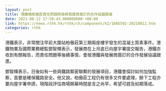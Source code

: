 ```yaml
---
layout: post
title: 港鐵稱柏傲莊責任問題將按與發展商簽訂的合作協議跟進
date: 2021-08-12 17:50:43.000000000 +08:00
link: https://news.rthk.hk/rthk/ch/component/k2/1605592-20210812.htm
categories: rthk
---
```


港鐵表示，非常關注早前大圍站柏傲莊第三期兩座樓宇發生的混凝土質素事件。港鐵物業及國際業務總監鄧智輝表示，發展商在上月底已向屋宇署提交報告，港鐵亦收到有關報告，而責任問題等後續事情，會按港鐵與發展商簽訂的合作發展協議跟進。

鄧智輝表示，日後如有一些與鐵路緊密聯繫的發展項目，港鐵會探討如何加強監察，首要是確保鐵路安全。他又說，柏傲莊工程仍有很多文件要處理，餘下工程亦要向屋宇署申請，現階段評估商場開幕時間是言之尚早，希望可趕及如期落成。
